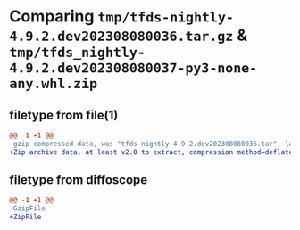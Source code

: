 # Comparing `tmp/tfds-nightly-4.9.2.dev202308080036.tar.gz` & `tmp/tfds_nightly-4.9.2.dev202308080037-py3-none-any.whl.zip`

## filetype from file(1)

```diff
@@ -1 +1 @@
-gzip compressed data, was "tfds-nightly-4.9.2.dev202308080036.tar", last modified: Tue Aug  8 00:37:00 2023, max compression
+Zip archive data, at least v2.0 to extract, compression method=deflate
```

## filetype from diffoscope

```diff
@@ -1 +1 @@
-GzipFile
+ZipFile
```

